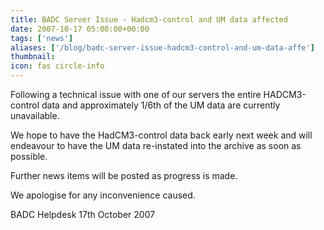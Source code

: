 ```yaml
---
title: BADC Server Issue - Hadcm3-control and UM data affected
date: 2007-10-17 05:00:00+00:00
tags: ['news']
aliases: ['/blog/badc-server-issue-hadcm3-control-and-um-data-affe']
thumbnail: 
icon: fas circle-info
---
```

 
 

Following a technical issue with one of our servers the entire HADCM3-control data and approximately 1/6th of the UM data are currently unavailable.
 
We hope to have the HadCM3-control data back early next week and will endeavour to have the UM data re-instated into the archive as soon as possible.
 
Further news items will be posted as progress is made.
 

We apologise for any inconvenience caused.


 
 
BADC Helpdesk
17th October 2007


 


